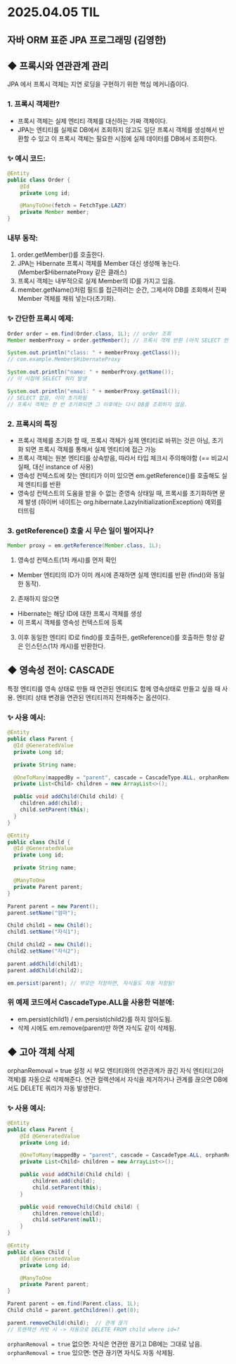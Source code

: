 # 2025.04.05 TIL 
## 자바 ORM 표준 JPA 프로그래밍 (김영한)
##  ◆ 프록시와 연관관계 관리
JPA 에서 프록시 객체는 지연 로딩을 구현하기 위한 핵심 메커니즘이다. 
### 1. 프록시 객체란?
- 프록시 객체는 실제 엔티티 객체를 대신하는 가짜 객체이다.
- JPA는 엔티티를 실제로 DB에서 조회하지 않고도 일단 프록시 객체를 생성해서
반환할 수 있고 이 프록시 객체는 필요한 시점에 실제 데이터를 DB에서 조회한다.

### ✨ 예시 코드: 
```java
@Entity
public class Order {
    @Id
    private Long id;

    @ManyToOne(fetch = FetchType.LAZY)
    private Member member;
}
```
### 내부 동작:
1. order.getMember()를 호출한다.
2. JPA는 Hibernate 프록시 객체를 Member 대신 생성해 놓는다.
(Member$HibernateProxy 같은 클래스)
3. 프록시 객체는 내부적으로 실제 Member의 ID를 가지고 있음.
4. member.getName()처럼 필드를 접근하려는 순간, 그제서야 DB를 
조회해서 진짜 Member 객체를 채워 넣는다(초기화).

### ✨ 간단한 프록시 예제:
```java
Order order = em.find(Order.class, 1L); // order 조회
Member memberProxy = order.getMember(); // 프록시 객체 반환 (아직 SELECT 안함)

System.out.println("class: " + memberProxy.getClass()); 
// com.example.Member$HibernateProxy

System.out.println("name: " + memberProxy.getName()); 
// 이 시점에 SELECT 쿼리 발생

System.out.println("email: " + memberProxy.getEmail()); 
// SELECT 없음, 이미 초기화됨
// 프록시 객체는 한 번 초기화되면 그 이후에는 다시 DB를 조회하지 않음.
```

### 2. 프록시의 특징
- 프록시 객체를 초기화 할 때, 프록시 객체가 실제 엔티티로 바뀌는 것은 아님,
초기화 되면 프록시 객체를 통해서 실제 엔티티에 접근 가능
- 프록시 객체는 원본 엔티티를 상속받음, 따라서 타입 체크시 주의해야함
  (== 비교시 실패, 대신 instance of 사용)
- 영속성 컨텍스트에 찾는 엔티티가 이미 있으면 em.getReference()를
호출해도 실제 엔티티를 반환
- 영속성 컨텍스트의 도움을 받을 수 없는 준영속 상태일 때, 프록시를 초기화하면
문제 발생 (하이버 네이트는 org.hibernate.LazyInitializationException)
예외를 터뜨림

### 3. getReference() 호출 시 무슨 일이 벌어지나?
```java
Member proxy = em.getReference(Member.class, 1L);
```
1. 영속성 컨텍스트(1차 캐시)를 먼저 확인
- Member 엔티티의 ID가 이미 캐시에 존재하면 실제 엔티티를 반환 (find()와 동일한 동작).
2. 존재하지 않으면
- Hibernate는 해당 ID에 대한 프록시 객체를 생성
- 이 프록시 객체를 영속성 컨텍스트에 등록
3. 이후 동일한 엔티티 ID로 find()를 호출하든, getReference()를 호출하든
항상 같은 인스턴스(1차 캐시)를 반환한다.

## ◆ 영속성 전이: CASCADE
특정 엔티티를 영속 상태로 만들 때 연관된 엔티티도 함께 영속상태로 만들고
싶을 때 사용. 엔티티 상태 변경을 연관된 엔티티까지 전파해주는 옵션이다.

### ✨ 사용 예시:
```java
@Entity
public class Parent {
  @Id @GeneratedValue
  private Long id;

  private String name;

  @OneToMany(mappedBy = "parent", cascade = CascadeType.ALL, orphanRemoval = true)
  private List<Child> children = new ArrayList<>();

  public void addChild(Child child) {
    children.add(child);
    child.setParent(this);
  }
}

@Entity
public class Child {
  @Id @GeneratedValue
  private Long id;

  private String name;

  @ManyToOne
  private Parent parent;
}
```
```java
Parent parent = new Parent();
parent.setName("엄마");

Child child1 = new Child();
child1.setName("자식1");

Child child2 = new Child();
child2.setName("자식2");

parent.addChild(child1);
parent.addChild(child2);

em.persist(parent); // 부모만 저장하면, 자식들도 자동 저장됨!
```
### 위 예제 코드에서 CascadeType.ALL을 사용한 덕분에:
- em.persist(child1) / em.persist(child2)를 하지 않아도됨.
- 삭제 시에도 em.remove(parent)만 하면 자식도 같이 삭제됨.

## ◆ 고아 객체 삭제
orphanRemoval = true 설정 시 부모 엔티티와의 연관관계가 끊긴
자식 엔티티(고아 객체)를 자동으로 삭제해준다. 연관 컬렉션에서 자식을
제거하거나 관계를 끊으면 DB에서도 DELETE 쿼리가 자동 발생한다.

### ✨ 사용 예시:
```java
@Entity
public class Parent {
    @Id @GeneratedValue
    private Long id;

    @OneToMany(mappedBy = "parent", cascade = CascadeType.ALL, orphanRemoval = true)
    private List<Child> children = new ArrayList<>();

    public void addChild(Child child) {
        children.add(child);
        child.setParent(this);
    }

    public void removeChild(Child child) {
        children.remove(child);
        child.setParent(null);
    }
}

@Entity
public class Child {
    @Id @GeneratedValue
    private Long id;

    @ManyToOne
    private Parent parent;
}
```
```java
Parent parent = em.find(Parent.class, 1L);
Child child = parent.getChildren().get(0);

parent.removeChild(child);  // 관계 끊기
// 트랜잭션 커밋 시 -> 자동으로 DELETE FROM child where id=?
```
```orphanRemoval = true``` 없으면: 자식은 연관만 끊기고 DB에는 그대로 남음.
```orphanRemoval = true``` 있으면: 연관 끊기면 자식도 자동 삭제됨.









